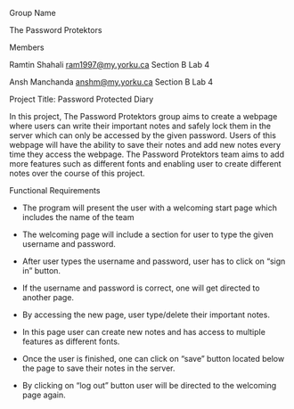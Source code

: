 Group Name

The Password Protektors 

Members

Ramtin Shahali   ram1997@my.yorku.ca  Section B Lab 4

Ansh Manchanda   anshm@my.yorku.ca Section B Lab 4

Project Title: Password Protected Diary

In this project, The Password Protektors group aims to create a webpage where users can write their important notes and 
safely lock them in the server which can only be accessed by the given password. Users of this webpage will have the 
ability to save their notes and add new notes every time they access the webpage. The Password Protektors team aims to 
add more features such as different fonts and enabling user to create different notes over the course of this project. 


Functional Requirements

-	The program will present the user with a welcoming start page which includes the name of the team

-	The welcoming page will include a section for user to type the given username and password.

-	After user types the username and password, user has to click on “sign in” button. 

-	If the username and password is correct, one will get directed to another page.

-	By accessing the new page, user type/delete their important notes.

-	In this page user can create new notes and has access to multiple features as different fonts.

-	Once the user is finished, one can click on “save” button located below the page to save their notes in the server.

-	By clicking on “log out” button user will be directed to the welcoming page again.


